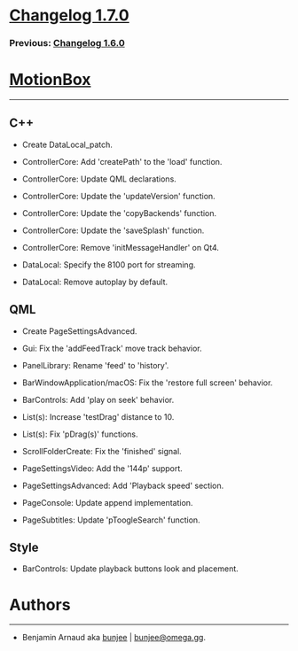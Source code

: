 # [Changelog 1.7.0](http://omega.gg/MotionBox/changes/1.7.0.html)

### Previous: [Changelog 1.6.0](1.6.0.html)

# [MotionBox](http://omega.gg/MotionBox)
---

## C++

- Create DataLocal_patch.

- ControllerCore: Add 'createPath' to the 'load' function.

- ControllerCore: Update QML declarations.

- ControllerCore: Update the 'updateVersion' function.

- ControllerCore: Update the 'copyBackends' function.

- ControllerCore: Update the 'saveSplash' function.

- ControllerCore: Remove 'initMessageHandler' on Qt4.

- DataLocal: Specify the 8100 port for streaming.

- DataLocal: Remove autoplay by default.


## QML

- Create PageSettingsAdvanced.

- Gui: Fix the 'addFeedTrack' move track behavior.

- PanelLibrary: Rename 'feed' to 'history'.

- BarWindowApplication/macOS: Fix the 'restore full screen' behavior.

- BarControls: Add 'play on seek' behavior.

- List(s): Increase 'testDrag' distance to 10.

- List(s): Fix 'pDrag(s)' functions.

- ScrollFolderCreate: Fix the 'finished' signal.

- PageSettingsVideo: Add the '144p' support.

- PageSettingsAdvanced: Add 'Playback speed' section.

- PageConsole: Update append implementation.

- PageSubtitles: Update 'pToogleSearch' function.


## Style

- BarControls: Update playback buttons look and placement.


# Authors
---

- Benjamin Arnaud aka [bunjee](http://bunjee.me) | <bunjee@omega.gg>.
